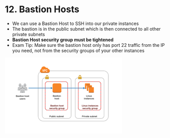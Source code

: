 # 12. Bastion Hosts

- We can use a Bastion Host to SSH into our private instances
- The bastion is in the public subnet which is then connected to all other private subnets
- **Bastion Host security group must be tightened**
- Exam Tip: Make sure the bastion host only has port 22 traffic from the IP you need, not from the security groups of your other instances

![12%20Bastion%20Hosts/Untitled.png](12%20Bastion%20Hosts/Untitled.png)